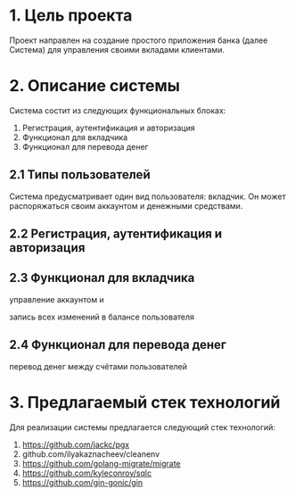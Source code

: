# 1. Цель проекта

Проект направлен на создание простого приложения банка (далее Система) для управления своими вкладами клиентами.

# 2. Описание системы

Система состит из следующих функциональных блоках:

1. Регистрация, аутентификация и авторизация
2. Функционал для вкладчика
3. Функционал для перевода денег

## 2.1 Типы пользователей

Система предусматривает один вид пользователя: вкладчик. Он может распоряжаться своим аккаунтом и денежными средствами.

## 2.2 Регистрация, аутентификация и авторизация

## 2.3 Функционал для вкладчика

управление аккаунтом и

запись всех изменений в балансе пользователя

## 2.4 Функционал для перевода денег

перевод денег между счётами пользователей

# 3. Предлагаемый стек технологий

Для реализации системы предлагается следующий стек технологий:

1. https://github.com/jackc/pgx
2. github.com/ilyakaznacheev/cleanenv
3. https://github.com/golang-migrate/migrate
4. https://github.com/kyleconroy/sqlc
5. https://github.com/gin-gonic/gin
